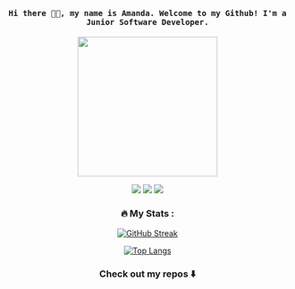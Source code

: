 <!--
**amandasuzzanne/amandasuzzanne** is a ✨ _special_ ✨ repository because its `README.md` (this file) appears on your GitHub profile.

Here are some ideas to get you started:

- 🔭 I’m currently working on ...
- 🌱 I’m currently learning ...
- 👯 I’m looking to collaborate on ...
- 🤔 I’m looking for help with ...
- 💬 Ask me about ...
- 📫 How to reach me: ...
- 😄 Pronouns: ...
- ⚡ Fun fact: ...
-->

<h4 align="center"><samp> Hi there 👋🏾, my name is Amanda. Welcome to my Github! I'm a Junior Software Developer.</samp></h4>

<p align="center">
  <img width="250" src="https://media.giphy.com/media/jIgXf4hgbHCeKiXpvt/giphy.gif">
</p>


<p align="center">
<a href= "https://www.linkedin.com/in/amanda-suzzanne-43b311176"><img src="https://img.icons8.com/windows/1x/linkedin.png"/></a>
<a href= "https://twitter.com/amandaaaaaa_s"><img src="https://img.icons8.com/material-outlined/32/000000/twitter.png"/></a>
<a href= "https://amandasuzanne12@gmail.com"><img src="https://img.icons8.com/windows/1x/new-post.png"/></a>
</p>

<div align="center">
  
### :fire: My Stats :
[![GitHub Streak](http://github-readme-streak-stats.herokuapp.com?user=amandasuzzanne&theme=dark&background=000000)](https://git.io/streak-stats)
  
[![Top Langs](https://github-readme-stats.vercel.app/api/top-langs/?username=amandasuzzanne&layout=compact&theme=vision-friendly-dark)](https://github.com/anuraghazra/github-readme-stats)
  
</div>

<div align="center">
  
### Check out my repos ⬇️  
  
</div>
